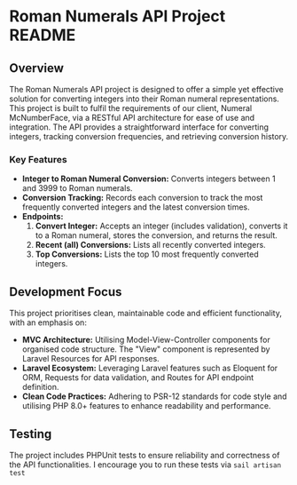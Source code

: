 # Roman Numerals API Project README

## Overview

The Roman Numerals API project is designed to offer a simple yet effective solution for converting integers into their Roman numeral representations. 
This project is built to fulfil the requirements of our client, Numeral McNumberFace, via a RESTful API architecture for ease of use and integration. The API provides a straightforward interface for converting integers, tracking conversion frequencies, and retrieving conversion history.

### Key Features

- **Integer to Roman Numeral Conversion:** Converts integers between 1 and 3999 to Roman numerals.
- **Conversion Tracking:** Records each conversion to track the most frequently converted integers and the latest conversion times.
- **Endpoints:**
    1. **Convert Integer:** Accepts an integer (includes validation), converts it to a Roman numeral, stores the conversion, and returns the result.
    2. **Recent (all) Conversions:** Lists all recently converted integers.
    3. **Top Conversions:** Lists the top 10 most frequently converted integers.

## Development Focus

This project prioritises clean, maintainable code and efficient functionality, with an emphasis on:

- **MVC Architecture:** Utilising Model-View-Controller components for organised code structure. The "View" component is represented by Laravel Resources for API responses.
- **Laravel Ecosystem:** Leveraging Laravel features such as Eloquent for ORM, Requests for data validation, and Routes for API endpoint definition.
- **Clean Code Practices:** Adhering to PSR-12 standards for code style and utilising PHP 8.0+ features to enhance readability and performance.

## Testing

The project includes PHPUnit tests to ensure reliability and correctness of the API functionalities. I encourage you to run these tests via ``sail artisan test``
